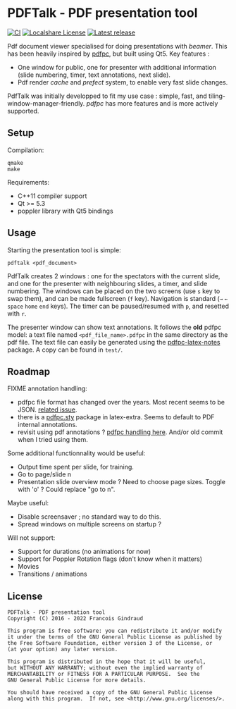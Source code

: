 PDFTalk - PDF presentation tool
===============================

[![CI](https://github.com/lereldarion/pdftalk/actions/workflows/ci.yml/badge.svg)](https://github.com/lereldarion/pdftalk/actions)
[![Localshare License](https://img.shields.io/badge/license-GPL3-blue.svg)](#license)
[![Latest release](https://img.shields.io/github/release/lereldarion/pdftalk.svg)](https://github.com/lereldarion/pdftalk/releases/latest)

Pdf document viewer specialised for doing presentations with _beamer_.
This has been heavily inspired by [pdfpc](https://github.com/pdfpc/pdfpc), but built using Qt5.
Key features :
* One window for public, one for presenter with additional information (slide numbering, timer, text annotations, next slide).
* Pdf render _cache_ and _prefect_ system, to enable very fast slide changes.

PdfTalk was initially developped to fit my use case : simple, fast, and tiling-window-manager-friendly.
_pdfpc_ has more features and is more actively supported.

Setup
-----

Compilation:
```
qmake
make
```

Requirements:
- C++11 compiler support
- Qt >= 5.3
- poppler library with Qt5 bindings

Usage
-----

Starting the presentation tool is simple:
```
pdftalk <pdf_document>
```

PdfTalk creates 2 windows : one for the spectators with the current slide, and one for the presenter with neighbouring slides, a timer, and slide numbering.
The windows can be placed on the two screens (use `s` key to swap them), and can be made fullscreen (`f` key).
Navigation is standard (`→` `←` `space` `home` `end` keys).
The timer can be paused/resumed with `p`, and resetted with `r`.

The presenter window can show text annotations.
It follows the **old** pdfpc model: a text file named `<pdf_file_name>.pdfpc` in the same directory as the pdf file.
The text file can easily be generated using the [pdfpc-latex-notes](https://github.com/cebe/pdfpc-latex-notes) package.
A copy can be found in `test/`.

Roadmap
-------

FIXME annotation handling:
* pdfpc file format has changed over the years. Most recent seems to be JSON. [related issue](https://github.com/pdfpc/pdfpc/issues/605).
* there is a [pdfpc.sty](https://www.ctan.org/tex-archive/macros/latex/contrib/pdfpc) package in latex-extra. Seems to default to PDF internal annotations.
* revisit using pdf annotations ? [pdfpc handling here](https://github.com/pdfpc/pdfpc/blob/master/src/classes/metadata/pdf.vala). And/or old commit when I tried using them.

Some additional functionnality would be useful:
* Output time spent per slide, for training.
* Go to page/slide n
* Presentation slide overview mode ? Need to choose page sizes. Toggle with 'o' ? Could replace "go to n".

Maybe useful:
* Disable screensaver ; no standard way to do this.
* Spread windows on multiple screens on startup ?

Will not support:
* Support for durations (no animations for now)
* Support for Poppler Rotation flags (don't know when it matters)
* Movies
* Transitions / animations

License
-------

```
PDFTalk - PDF presentation tool
Copyright (C) 2016 - 2022 Francois Gindraud

This program is free software: you can redistribute it and/or modify
it under the terms of the GNU General Public License as published by
the Free Software Foundation, either version 3 of the License, or
(at your option) any later version.

This program is distributed in the hope that it will be useful,
but WITHOUT ANY WARRANTY; without even the implied warranty of
MERCHANTABILITY or FITNESS FOR A PARTICULAR PURPOSE.  See the
GNU General Public License for more details.

You should have received a copy of the GNU General Public License
along with this program.  If not, see <http://www.gnu.org/licenses/>.
```
